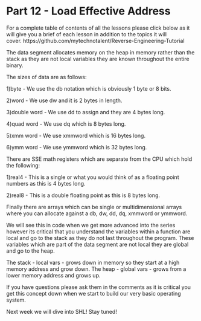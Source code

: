 <h1>Part 12 - Load Effective Address</h1><p>For a complete table of contents of all the lessons please click below as it will give you a brief of each lesson in addition to the topics it will cover. https://github.com/mytechnotalent/Reverse-Engineering-Tutorial</p><p>The data segment allocates memory on the heap in memory rather than the stack as they are not local variables they are known throughout the entire binary. </p><p>The sizes of data are as follows:</p><p>1)byte - We use the db notation which is obviously 1 byte or 8 bits.</p><p>2)word - We use dw and it is 2 bytes in length.</p><p>3)double word - We use dd to assign and they are 4 bytes long.</p><p>4)quad word - We use dq which is 8 bytes long.</p><p>5)xmm word - We use xmmword which is 16 bytes long.</p><p>6)ymm word - We use ymmword which is 32 bytes long.</p><p>There are SSE math registers which are separate from the CPU which hold the following:</p><p>1)real4 - This is a single or what you would think of as a floating point numbers as this is 4 bytes long.</p><p>2)real8 - This is a double floating point as this is 8 bytes long.</p><p>Finally there are arrays which can be single or multidimensional arrays where you can allocate against a db, dw, dd, dq, xmmword or ymmword.</p><p>We will see this in code when we get more advanced into the series however its critical that you understand the variables within a function are local and go to the stack as they do not last throughout the program. These variables which are part of the data segment are not local they are global and go to the heap.</p><p>The stack - local vars - grows down in memory so they start at a high memory address and grow down. The heap - global vars - grows from a lower memory address and grows up. </p><p>If you have questions please ask them in the comments as it is critical you get this concept down when we start to build our very basic operating system.</p><p>Next week we will dive into SHL! Stay tuned!</p>